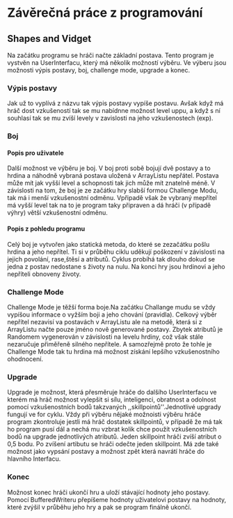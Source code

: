 # Závěrečná práce z programování
## Shapes and Vidget
Na začátku programu se hráči načte základní postava.
Tento program je vystvěn na UserInterfacu, který má několik možností výběru.
Ve výberu jsou možnosti výpis postavy, boj, challenge mode, upgrade a konec.
### Výpis postavy
Jak už to vyplívá z názvu tak výpis postavy vypíše postavu. Avšak když má 
hráč dost vzkušeností tak se mu nabídnne možnost level uppu, a když s ní 
souhlasí tak se mu zvíší levely v zavislosti na jeho vzkušenostech (exp).
### Boj
#### Popis pro uživatele
Další možnost ve výběru je boj. V boj proti sobě bojují dvě postavy a to hrdina a 
náhodně vybraná postava uložená v ArrayListu nepřátel. Postava může mít jak vyšší
level a schopnosti tak jich může mít znatelně méně. V závislosti na tom, že boj je ze
začátku hry slabší formou Challenge Modu, tak má i menší vzkušenostní odměnu. Vpřipadě
však že vybraný mepřítel má vyšší level tak na to je program taky připraven a dá hráči
(v případě výhry) větší vzkušenostní odměnu.
#### Popis z pohledu programu
Celý boj je vytvořen jako statická metoda, do které se zezačátku pošlu hrdina a jeho 
nepřítel. Ti si v průběhu ciklu uděkují poškození v závislosti na jejich povolání,
rase,štěsí a atributů. Cyklus probíhá tak dlouho dokud se jedna z postav nedostane s 
životy na nulu. Na konci hry jsou hrdinovi a jeho nepříteli obnoveny životy.
### Challenge Mode
Challenge Mode je těžší forma boje.Na začátku Challange mudu se vždy vypíšou informace 
o vyžším boji a jeho chování (pravidla). Celkový výběr nepřítel nezavisí va postavách v 
ArrayListu ale na metodě, která si z ArrayListu načte pouze jméno nově generované 
postavy. Zbytek atributů je Randomem vygenerován v závislosti na levelu hrdiny, což
však stále nezaručuje přiměřeně silného nepřítele. A samozřejmě proto že tohle je Challenge
Mode tak tu hrdina má možnost získání lepšího vzkušenostního ohodnocení.
### Upgrade
Upgrade je možnost, která přesměruje hráče do dalšího UserInterfacu ve kterém má hráč
možnost vylepšit si sílu, inteligenci, obratnost a odolnost pomocí vzkušenostních bodů
takzvaných ,,skillpointů''.Jednotlivé upgrady fungují ve for cyklu. Vždy při výběru nějaké
možnoisti výběru hráče program zkontroluje jestli má hráč dostatek skillpointů, v případě
že má tak ho program pusí dál a nechá mu vzbrat kolik chce použít vzkušenostních bodů na 
upgrade jednotlivých atributů. Jeden skillpoint hráči zvíší atribut o 0,5 bodu. Po zvíšení
artibutu se hráči odečte jeden skillpoint. Má zde také možnost jako vypsání postavy a 
možnost zpět která navrátí hráče do hlavního Interfacu.
### Konec
Možnost konec hráči ukončí hru a uloží stávající hodnoty jeho postavy. Pomocí 
BufferedWriteru přepíšeme hodnoty uživatelovi postavy na hodnoty, které zvýšil v průběhu 
jeho hry a pak se program finálně ukončí.
